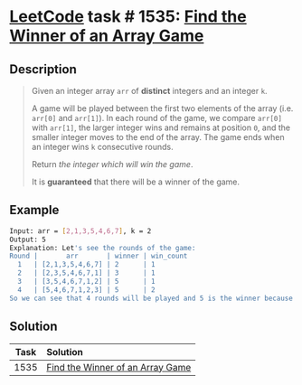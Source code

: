 # [LeetCode][leetcode] task # 1535: [Find the Winner of an Array Game][task]

Description
-----------

> Given an integer array `arr` of **distinct** integers and an integer `k`.
> 
> A game will be played between the first two elements of the array (i.e. `arr[0]` and `arr[1]`).
> In each round of the game, we compare `arr[0]` with `arr[1]`, the larger integer wins and remains at position `0`,
> and the smaller integer moves to the end of the array. The game ends when an integer wins `k` consecutive rounds.
> 
> Return _the integer which will win the game_.
> 
> It is **guaranteed** that there will be a winner of the game.

Example
-------

```sh
Input: arr = [2,1,3,5,4,6,7], k = 2
Output: 5
Explanation: Let's see the rounds of the game:
Round |       arr       | winner | win_count
  1   | [2,1,3,5,4,6,7] | 2      | 1
  2   | [2,3,5,4,6,7,1] | 3      | 1
  3   | [3,5,4,6,7,1,2] | 5      | 1
  4   | [5,4,6,7,1,2,3] | 5      | 2
So we can see that 4 rounds will be played and 5 is the winner because it wins 2 consecutive games.
```

Solution
--------

| Task | Solution                                     |
|:----:|:---------------------------------------------|
| 1535 | [Find the Winner of an Array Game][solution] |


[leetcode]: <http://leetcode.com/>
[task]: <https://leetcode.com/problems/find-the-winner-of-an-array-game/>
[solution]: <https://github.com/wellaxis/praxis-leetcode/blob/main/src/main/java/com/witalis/praxis/leetcode/task/h16/p1535/option/Practice.java>
